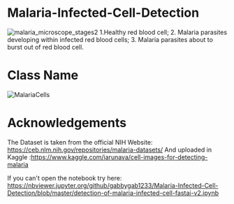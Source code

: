 # Malaria-Infected-Cell-Detection

![malaria_microscope_stages2](https://user-images.githubusercontent.com/37177883/56977053-f0c9a200-6ba6-11e9-9edc-6dc3afd9c16f.jpg)
1.Healthy red blood cell; 2. Malaria parasites developing within infected red blood cells; 3. Malaria parasites about to burst out of red blood cell.

# Class Name

![MalariaCells](https://user-images.githubusercontent.com/37177883/56977908-e27c8580-6ba8-11e9-8c5f-3a65cc308c0e.jpg)

# Acknowledgements
The Dataset is taken from the official NIH Website: https://ceb.nlm.nih.gov/repositories/malaria-datasets/ And uploaded  in Kaggle :https://www.kaggle.com/iarunava/cell-images-for-detecting-malaria

If you can't open the notebook try here: https://nbviewer.jupyter.org/github/gabbygab1233/Malaria-Infected-Cell-Detection/blob/master/detection-of-malaria-infected-cell-fastai-v2.ipynb
